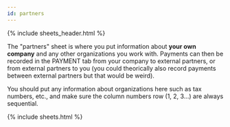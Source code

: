 ```yaml
---
id: partners
---
```


{% include sheets_header.html %}

The "partners" sheet is where you put information about **your own company** and any other organizations you work with. Payments can then be recorded in the PAYMENT tab from your company to external partners, or from external partners to you (you could theorically also record payments between external partners but that would be weird).

You should put any information about organizations here such as tax numbers, etc., and make sure the column numbers row (1, 2, 3...) are always sequential. 

{% include sheets.html %}
